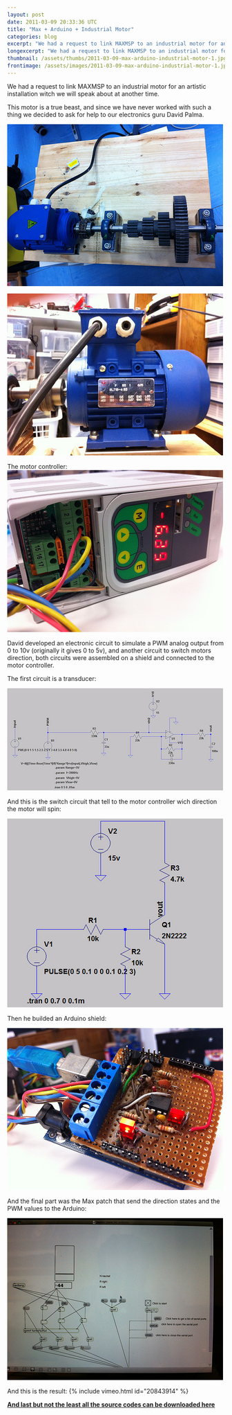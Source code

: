 ```yaml
---
layout: post
date: 2011-03-09 20:33:36 UTC
title: "Max + Arduino + Industrial Motor"
categories: blog
excerpt: "We had a request to link MAXMSP to an industrial motor for an artistic installation witch we will speak about at another time."
longexcerpt: "We had a request to link MAXMSP to an industrial motor for an artistic installation witch we will speak about at another time.This motor is a true beast, and since we have never worked with such a thing we decided to ask for help to our electronics guru David Palma."
thumbnail: /assets/thumbs/2011-03-09-max-arduino-industrial-motor-1.jpg
frontimage: /assets/images/2011-03-09-max-arduino-industrial-motor-1.jpg
---
```


We had a request to link MAXMSP to an industrial motor for an artistic installation witch we will speak about at another time.

This motor is a true beast, and since we have never worked with such a thing we decided to ask for help to our electronics guru David Palma.

<a href="http://www.flickr.com/photos/guibot/5512380111/">![](/assets/images/2011-03-09-max-arduino-industrial-motor-1.jpg)</a>

<a href="http://www.flickr.com/photos/guibot/5512377731/">![](/assets/images/2011-03-09-max-arduino-industrial-motor-2.jpg)</a>

The motor controller:
<a href="http://www.flickr.com/photos/guibot/5512971538/">![](/assets/images/2011-03-09-max-arduino-industrial-motor-3.jpg)</a>

David developed an electronic circuit to simulate a PWM analog output from 0 to 10v (originally it gives 0 to 5v), and another circuit to switch motors direction, both circuits were assembled on a shield and connected to the motor controller.

The first circuit is a transducer:

<a href="http://www.flickr.com/photos/guibot/5513091482/">![](/assets/images/2011-03-09-max-arduino-industrial-motor-4.jpg)</a>

And this is the switch circuit that tell to the motor controller wich direction the motor will spin:

<a href="http://www.flickr.com/photos/guibot/5513091552/">![](/assets/images/2011-03-09-max-arduino-industrial-motor-5.jpg)</a>  

Then he builded an Arduino shield:

 <a href="http://www.flickr.com/photos/guibot/5512969102/">![](/assets/images/2011-03-09-max-arduino-industrial-motor-6.jpg)</a>

And the final part was the Max patch that send the direction states and the PWM values to the Arduino:

<a href="http://www.flickr.com/photos/guibot/5512967786/">![](/assets/images/2011-03-09-max-arduino-industrial-motor-7.jpg)</a>

And this is the result:
{% include vimeo.html id="20843914" %}

**<a href="http://artica.cc/filez/SOURCES.zip">And last but not the least all the source codes can be downloaded here</a>**


